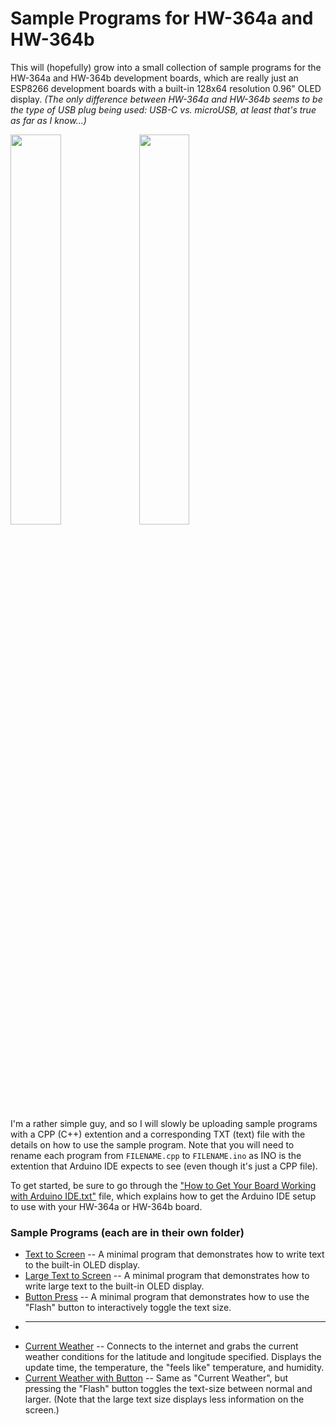 # Sample Programs for HW-364a and HW-364b
This will (hopefully) grow into a small collection of sample programs for the HW-364a and HW-364b development boards, which are really just an ESP8266 development boards with a built-in 128x64 resolution 0.96" OLED display. *(The only difference between HW-364a and HW-364b seems to be the type of USB plug being used: USB-C vs. microUSB, at least that's true as far as I know...)*

<img src="https://github.com/jdshaffer/sample_programs_for_HW-364a_and_HW-364b/blob/main/current_weather.jpg" width=40%> <img src="https://github.com/jdshaffer/sample_programs_for_HW-364a_and_HW-364b/blob/main/current_weather_button.jpg" width=40%>

I'm a rather simple guy, and so I will slowly be uploading sample programs with a CPP (C++) extention and a corresponding TXT (text) file with the details on how to use the sample program. Note that you will need to rename each program from `FILENAME.cpp` to `FILENAME.ino` as INO is the extention that Arduino IDE expects to see (even though it's just a CPP file).

To get started, be sure to go through the <a href="https://github.com/jdshaffer/sample_programs_for_HW-364a_and_HW-364b/blob/main/How%20to%20Get%20Your%20Board%20Working%20with%20Arduino%20IDE.txt" target="_blank">"How to Get Your Board Working with Arduino IDE.txt"</a> file, which explains how to get the Arduino IDE setup to use with your HW-364a or HW-364b board.

### Sample Programs (each are in their own folder)
* <a href="https://github.com/jdshaffer/sample_programs_for_HW-364a_and_HW-364b/tree/main/text_to_screen">Text to Screen</a> -- A minimal program that demonstrates how to write text to the built-in OLED display.
* <a href="https://github.com/jdshaffer/sample_programs_for_HW-364a_and_HW-364b/tree/main/large_text_to_screen">Large Text to Screen</a> -- A minimal program that demonstrates how to write large text to the built-in OLED display.
* <a href="https://github.com/jdshaffer/sample_programs_for_HW-364a_and_HW-364b/tree/main/button_press">Button Press</a> -- A minimal program that demonstrates how to use the "Flash" button to interactively toggle the text size.
* ------------------
* <a href="https://github.com/jdshaffer/sample_programs_for_HW-364a_and_HW-364b/tree/main/current_weather">Current Weather</a> -- Connects to the internet and grabs the current weather conditions for the latitude and longitude specified. Displays the update time, the temperature, the "feels like" temperature, and humidity. 
* <a href="https://github.com/jdshaffer/sample_programs_for_HW-364a_and_HW-364b/tree/main/current_weather_with_button">Current Weather with Button</a> -- Same as "Current Weather", but pressing the "Flash" button toggles the text-size between normal and larger. (Note that the large text size displays less information on the screen.)
